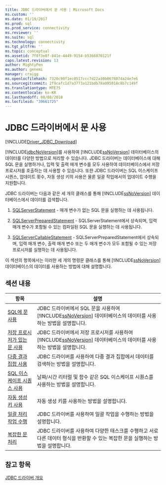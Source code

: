 ```yaml
---
title: JDBC 드라이버에서 문 사용 | Microsoft Docs
ms.custom: ''
ms.date: 01/19/2017
ms.prod: sql
ms.prod_service: connectivity
ms.reviewer: ''
ms.suite: sql
ms.technology: connectivity
ms.tgt_pltfrm: ''
ms.topic: conceptual
ms.assetid: 7f8f3e8f-841e-4449-9154-b5366870121f
caps.latest.revision: 13
author: MightyPen
ms.author: genemi
manager: craigg
ms.openlocfilehash: 7320c90f1ec0517ccc7d22a30b0678074a24e7e6
ms.sourcegitcommit: 2f9cafc1d7a3773a121bdb78a095018c8b7c149f
ms.translationtype: MTE75
ms.contentlocale: ko-KR
ms.lasthandoff: 08/08/2018
ms.locfileid: "39661725"
---
```

# <a name="using-statements-with-the-jdbc-driver"></a>JDBC 드라이버에서 문 사용

[!INCLUDE[Driver_JDBC_Download](../../includes/driver_jdbc_download.md)]

[!INCLUDE[jdbcNoVersion](../../includes/jdbcnoversion_md.md)]를 사용하여 [!INCLUDE[ssNoVersion](../../includes/ssnoversion_md.md)] 데이터베이스의 데이터를 다양한 방법으로 처리할 수 있습니다. JDBC 드라이버는 데이터베이스에 대해 SQL 문을 실행하거나, 입력 및 출력 매개 변수를 모두 사용하여 데이터베이스에서 저장 프로시저를 호출하는 데 사용할 수 있습니다. 또한 JDBC 드라이버는 SQL 이스케이프 시퀀스, 업데이트 횟수, 자동 생성 키의 사용은 물론 일괄 작업에서의 업데이트 수행을 지원합니다.  
  
JDBC 드라이버는 다음과 같은 세 개의 클래스를 통해 [!INCLUDE[ssNoVersion](../../includes/ssnoversion_md.md)] 데이터베이스에서 데이터를 검색합니다.  
  
1. [SQLServerStatement](../../connect/jdbc/reference/sqlserverstatement-class.md) - 매개 변수가 없는 SQL 문을 실행하는 데 사용됩니다.  
  
2. [SQLServerPreparedStatement](../../connect/jdbc/reference/sqlserverpreparedstatement-class.md) - SQLServerStatement에서 상속되며, 입력 매개 변수가 포함될 수 있는 컴파일된 SQL 문을 실행하는 데 사용됩니다.  
  
3. [SQLServerCallableStatement](../../connect/jdbc/reference/sqlservercallablestatement-class.md) - SQLServerPreparedStatement에서 상속되며, 입력 매개 변수, 출력 매개 변수 또는 두 매개 변수가 모두 포함될 수 있는 저장 프로시저를 실행하는 데 사용됩니다.  
  
 이 섹션의 항목에서는 이러한 세 개의 명령문 클래스를 통해 [!INCLUDE[ssNoVersion](../../includes/ssnoversion_md.md)] 데이터베이스의 데이터를 사용하는 방법에 대해 설명합니다.  
  
## <a name="in-this-section"></a>섹션 내용  

| 항목                                                                                                    | 설명                                                                                                                                            |
| -------------------------------------------------------------------------------------------------------- | ------------------------------------------------------------------------------------------------------------------------------------------------------ |
| [SQL에 문 사용](../../connect/jdbc/using-statements-with-sql.md)                             | JDBC 드라이버에서 SQL 문을 사용하여 [!INCLUDE[ssNoVersion](../../includes/ssnoversion_md.md)] 데이터베이스의 데이터를 사용하는 방법을 설명합니다.    |
| [저장 프로시저가 있는 문 사용](../../connect/jdbc/using-statements-with-stored-procedures.md) | JDBC 드라이버에서 저장 프로시저를 사용하여 [!INCLUDE[ssNoVersion](../../includes/ssnoversion_md.md)] 데이터베이스의 데이터를 사용하는 방법을 설명합니다. |
| [다중 결과 집합 사용](../../connect/jdbc/using-multiple-result-sets.md)                           | JDBC 드라이버를 사용하여 다중 결과 집합에서 데이터를 검색하는 방법을 설명합니다.                                                                       |
| [SQL 이스케이프 시퀀스 사용](../../connect/jdbc/using-sql-escape-sequences.md)                           | 날짜/시간 리터럴 및 함수 같은 SQL 이스케이프 시퀀스를 사용하는 방법을 설명합니다.                                                               |
| [자동 생성 키 사용](../../connect/jdbc/using-auto-generated-keys.md)                             | 자동 생성 키를 사용하는 방법을 설명합니다.                                                                                                     |
| [일괄 처리 작업 수행](../../connect/jdbc/performing-batch-operations.md)                         | JDBC 드라이버를 사용하여 일괄 작업을 수행하는 방법을 설명합니다.                                                                                      |
| [복잡한 문 처리](../../connect/jdbc/handling-complex-statements.md)                         | JDBC 드라이버를 사용하여 다양한 태스크를 수행하고 서로 다른 데이터 형식을 반환할 수 있는 복잡한 문을 실행하는 방법을 설명합니다.               |
  
## <a name="see-also"></a>참고 항목

[JDBC 드라이버 개요](../../connect/jdbc/overview-of-the-jdbc-driver.md)  
